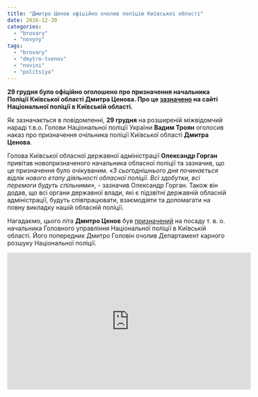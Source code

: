 ```yaml
---
title: "Дмитро Ценов офіційно очолив поліцію Київської області"
date: 2016-12-30
categories: 
  - "brovary"
  - "novyny"
tags: 
  - "brovary"
  - "dmytro-tsenov"
  - "novini"
  - "politsiya"
---
```


**29 грудня було офіційно оголошено про призначення начальника Поліції Київської області Дмитра Ценова. Про це [зазначено](https://kv.npu.gov.ua/uk/publish/article/226995) на сайті Національної поліції в Київській області.**

Як зазначається в повідомленні, **29 грудня** на розширеній міжвідомчий нараді т.в.о. Голови Національної поліції України **Вадим Троян** оголосив наказ про призначення очільника поліції Київської області **Дмитра Ценова**.

Голова Київської обласної державної адміністрації **Олександр Горган** привітав новопризначеного начальника обласної поліції та зазначив, що це призначення було очікуваним. _«З сьогоднішнього дня починається відлік нового етапу діяльності обласної поліції. Всі здобутки, всі перемоги будуть спільними»,_ - зазначив Олександр Горган. Також він додав, що всі органи державної влади, які є підзвітні державній обласній адміністрації, будуть співпрацювати, взаємодіяти та допомагати на повну викладку нашій обласній поліції.

Нагадаємо, цього літа **Дмитро Ценов** був [призначений](http://kievvlast.com.ua/news/vrio_glavi_policii_kievshhini_stal_dmitrij_cenov40044.html) на посаду т. в. о. начальника Головного управління Національної поліції в Київській області. Його попередник Дмитро Головін очолив Департамент карного розшуку Національної поліції.

<iframe src="https://www.youtube.com/embed/X8nD0IJPpBw" width="560" height="315" frameborder="0" allowfullscreen="allowfullscreen"></iframe>
